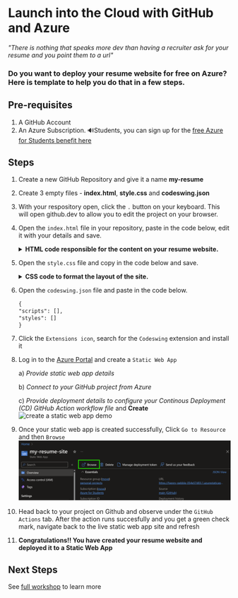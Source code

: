 # Launch into the Cloud with GitHub and Azure


_"There is nothing that speaks more dev than having a recruiter ask for your resume and you point them to a url"_

### Do you want to deploy your resume website for free on Azure? Here is  template to help you do that in a few steps.

## Pre-requisites
1. A GitHub Account
1. An Azure Subscription. 🔊Students, you can sign up for the [free Azure for Students benefit here](https://azure.microsoft.com/en-us/free/students/?WT.mc_id=academic-0000-juliamuiruri)

## Steps
1. Create a new GitHub Repository and give it a name **my-resume** 
1. Create 3 empty files - **index.html**, **style.css** and **codeswing.json**
1.  With your respository open, click the `.` button on your keyboard.
    This will open github.dev to allow you to edit the project on your browser.

1. Open the `index.html` file in your repository, paste in the code below, edit it with your details and save. 

    <details>
    <summary><b>HTML code responsible for the content on your resume website.</b></summary>
    
        <html>

            <head>
                <link href="style.css" rel="stylesheet">
                <link rel="stylesheet" href="https://cdnjs.cloudflare.com/ajax/libs/font-awesome/5.15.4/css/all.min.css">
                <title>Your Name Goes Here!</title>
            </head>
            <body>
                <header id="header">
                    <!-- resume header with your name and title -->
                    <h1>Your Name Goes Here!</h1>
                    <hr>
                    Your Role!
                    <hr>
                </header>
                <main>
                    <article id="mainLeft">
                        <section>
                            <h2>CONTACT</h2>
                            <!-- contact info including social media -->
                            <p>
                                <i class="fa fa-envelope" aria-hidden="true"></i>
                                <a href="mailto:username@domain.top-level domain">Write your email here</a>
                            </p>
                            <p>
                                <i class="fab fa-github" aria-hidden="true"></i>
                                <a href="github.com/yourGitHubUsername">Write your username here!</a>
                            </p>
                            <p>
                                <i class="fab fa-linkedin" aria-hidden="true"></i>
                                <a href="linkedin.com/yourLinkedInUsername">Write your username here!</a>
                            </p>
                        </section>
                        <section>
                            <h2>SKILLS</h2>
                            <!-- your skills -->
                            <ul>
                                <li>Skill 1!</li>
                                <li>Skill 2!</li>
                                <li>Skill 3!</li>
                                <li>Skill 4!</li>
                            </ul>
                        </section>
                        <section>
                            <h2>EDUCATION</h2>
                            <!-- your education -->
                            <h3>Write your course here!</h3>
                            <p>
                                Write your institution here!
                            </p>
                            <p>
                                Start - End Date
                            </p>
                        </section>            
                    </article>
                    <article id="mainRight">
                        <section>
                            <h2>ABOUT</h2>
                            <!-- about you -->
                            <p>Write a blurb about yourself!</p>
                        </section>
                        <section>
                            <h2>WORK EXPERIENCE</h2>
                            <!-- your work experience -->
                            <h3>Job Title</h3>
                            <p>
                                Organization Name Goes Here | Start Month – End Month
                            </p>
                            <ul>
                                    <li>Task 1 - Write what you did!</li>
                                    <li>Task 2 - Write what you did!</li>
                                    <li>Write the outcomes/impact of your contribution</li>
                                    
                            </ul>
                            <h3>Job Title 2</h3>
                            <p>
                                Organization Name Goes Here | Start Month – End Month
                            </p>
                            <ul>
                                    <li>Task 1 - Write what you did!</li>
                                    <li>Task 2 - Write what you did!</li>
                                    <li>Write the outcomes/impact of your contribution</li>
                                    
                            </ul>
                        </section>
                    </article>
                </main>
            </body>
        </html>
    
    </details>



1. Open the `style.css` file and copy in the code below and save.
 
    <details>
        <summary><b>CSS code to format the layout of the site.</b></summary>
            
            body {
                font-family: 'Segoe UI', Tahoma, Geneva, Verdana, sans-serif;
                font-size: 16px;
                max-width: 960px;
                margin: auto;
            }
            h1 {
                font-size: 3em;
                letter-spacing: .6em;
                padding-top: 1em;
                padding-bottom: 1em;
            }

            h2 {
                font-size: 1.5em;
                padding-bottom: 1em;
            }

            h3 {
                font-size: 1em;
                padding-bottom: 1em;
            }
            main { 
                display: grid;
                grid-template-columns: 40% 60%;
                margin-top: 3em;
            }
            header {
                text-align: center;
                margin: auto 2em;
            }

            section {
                margin: auto 1em 4em 2em;
            }

            i {
                margin-right: .5em;
            }

            p {
                margin: .2em auto
            }

            hr {
                border: none;
                background-color: lightgray;
                height: 1px;
            }

            h1, h2, h3 {
                font-weight: 100;
                margin-bottom: 0;
            }
            #mainLeft {
                border-right: 1px solid lightgray;
            }
            
    </details>
1. Open the `codeswing.json` file and paste in the code below.  
    ```
    {
    "scripts": [],
    "styles": []
    }
    ```
1. Click the `Extensions icon`, search for the `Codeswing` extension and  install it 
1. Log in to the [Azure Portal](http://portal.azure.com/?WT.mc_id=academic-0000-juliamuiruri) and create a `Static Web App`

    a) _Provide static web app details_

    b) _Connect to your GitHub project from Azure_
    
    c) _Provide deployment details to configure your Continous Deployment (CD) GitHub Action workflow file_ and **Create**
![create a static web app demo](./img/create-static-web-app-full.gif)

1. Once your static web app is created successfully, Click `Go to Resource` and then `Browse`
![browse statice web app](./img/browse-static-web-app.png)

1. Head back to your project on Github and observe under the `GitHub Actions` tab. After the action runs succesfully and you get a green check mark, navigate back to the live static web app site and refresh

1. **Congratulations!! You have created your resume website and deployed it to a Static Web App**

## Next Steps
See [full workshop](https://github.com/microsoft/workshop-library/blob/main/full/build-resume-website/README.md/) to learn more